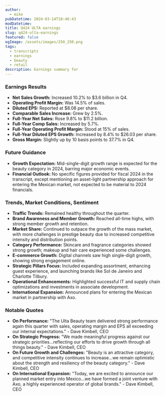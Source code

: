 ```yaml
---
author:
  - mike
pubDatetime: 2024-03-14T10:46:43
modDatetime: 
title: Q424 ULTA earnings
slug: q424-ulta-earnings
featured: false
ogImage: /assets/images/250_250.png
tags:
  - transcripts
  - earnings
  - beauty
  - retail
description: Earnings summary for
---
```

### Earnings Results
- **Net Sales Growth:** Increased 10.2% to $3.6 billion in Q4.
- **Operating Profit Margin:** Was 14.5% of sales.
- **Diluted EPS:** Reported at $8.08 per share.
- **Comparable Sales Increase:** Grew by 2.5%.
- **Full-Year Net Sales:** Rose 9.8% to $11.2 billion.
- **Full-Year Comp Sales:** Increased by 5.7%.
- **Full-Year Operating Profit Margin:** Stood at 15% of sales.
- **Full-Year Diluted EPS Growth:** Increased by 8.4% to $26.03 per share.
- **Gross Margin:** Slightly up by 10 basis points to 37.7% in Q4.

### Future Guidance
- **Growth Expectation:** Mid-single-digit growth range is expected for the beauty category in 2024, barring major economic events.
- **Financial Outlook:** No specific figures provided for fiscal 2024 in the transcript, except mentioning an asset-light partnership approach for entering the Mexican market, not expected to be material to 2024 financials.

### Trends, Market Conditions, Sentiment
- **Traffic Trends:** Remained healthy throughout the quarter.
- **Brand Awareness and Member Growth:** Reached all-time highs, with strong member growth and retention.
- **Market Share:** Continued to outpace the growth of the mass market, with more challenges in prestige beauty due to increased competitive intensity and distribution points.
- **Category Performance:** Skincare and fragrance categories showed strong growth; makeup and hair care experienced some challenges.
- **E-commerce Growth:** Digital channels saw high single-digit growth, showing strong engagement online.
- **Strategic Pillars Focus:** Included expanding assortment, enhancing guest experience, and launching brands like Sol de Janeiro and Charlotte Tilbury.
- **Operational Enhancements:** Highlighted successful IT and supply chain optimizations and investments in associate development.
- **International Expansion:** Announced plans for entering the Mexican market in partnership with Axo.

### Notable Quotes
- **On Performance:** "The Ulta Beauty team delivered strong performance again this quarter with sales, operating margin and EPS all exceeding our internal expectations." - Dave Kimbell, CEO
- **On Strategic Progress:** "We made meaningful progress against our strategic priorities...reflecting our efforts to drive growth through all things beauty." - Dave Kimbell, CEO
- **On Future Growth and Challenges:** "Beauty is an attractive category, and competitive intensity continues to increase...we remain optimistic about the strength and resiliency of the beauty category." - Dave Kimbell, CEO
- **On International Expansion:** "Today, we are excited to announce our planned market entry into Mexico...we have formed a joint venture with Axo, a highly experienced operator of global brands." - Dave Kimbell, CEO